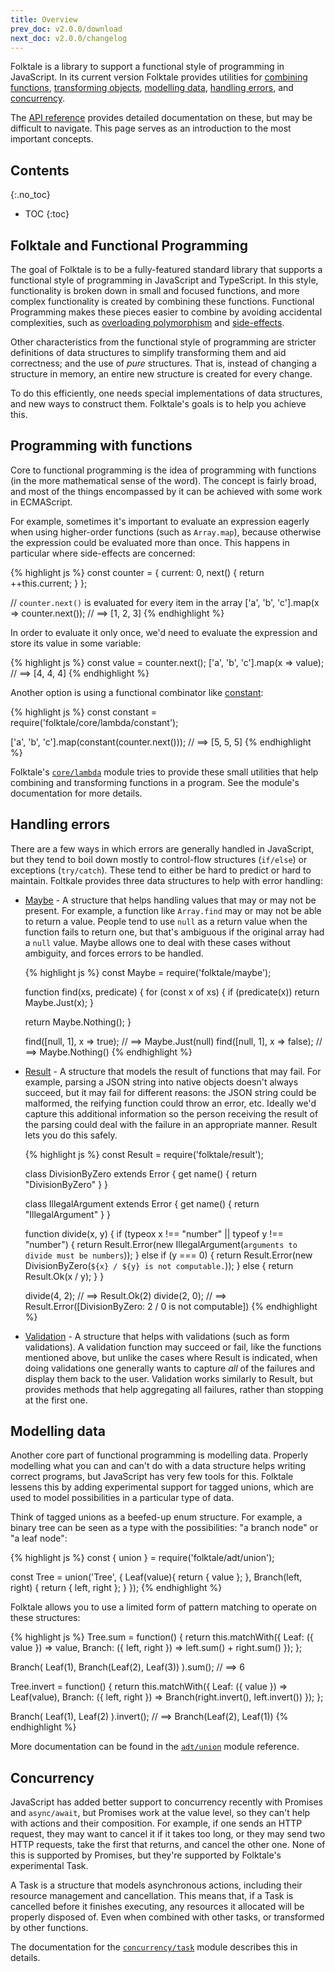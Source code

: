 ```yaml
---
title: Overview
prev_doc: v2.0.0/download
next_doc: v2.0.0/changelog
---
```


Folktale is a library to support a functional style of programming in JavaScript.
In its current version Folktale provides utilities for [combining functions](/api/v2.0.0/en/folktale.core.lambda.html),
[transforming objects](/api/v2.0.0/en/folktale.core.object.html), [modelling data](/api/v2.0.0/en/folktale.adt.html), [handling errors](/api/v2.0.0/en/folktale.html#cat-handling-failures), and [concurrency](/api/v2.0.0/en/folktale.concurrency.task.html).

The [API reference](/api/v2.0.0/en/folktale.html) provides detailed documentation
on these, but may be difficult to navigate. This page serves as an introduction to
the most important concepts.


## Contents
{:.no_toc}

* TOC
{:toc}


## Folktale and Functional Programming

The goal of Folktale is to be a fully-featured standard library that supports a functional
style of programming in JavaScript and TypeScript. In this style, functionality is broken
down in small and focused functions, and more complex functionality is created by combining
these functions. Functional Programming makes these pieces easier to combine by avoiding
accidental complexities, such as [overloading polymorphism][] and [side-effects][].

Other characteristics from the functional style of programming are stricter definitions
of data structures to simplify transforming them and aid correctness; and the use of
*pure* structures. That is, instead of changing a structure in memory, an entire new
structure is created for every change.

To do this efficiently, one needs special implementations of data structures, and new
ways to construct them. Folktale's goals is to help you achieve this.


[overloading polymorphism]: https://www.quora.com/Object-Oriented-Programming-What-is-a-concise-definition-of-polymorphism/answer/Quildreen-Motta
[side-effects]: https://en.wikipedia.org/wiki/Side_effect_(computer_science).


## Programming with functions

Core to functional programming is the idea of programming with functions (in the more mathematical
sense of the word). The concept is fairly broad, and most of the things encompassed by it can be
achieved with some work in ECMAScript.

For example, sometimes it's important to evaluate an expression eagerly when using higher-order
functions (such as `Array.map`), because otherwise the expression could be evaluated more than
once. This happens in particular where side-effects are concerned:

{% highlight js %}
const counter = {
  current: 0,
  next() {
    return ++this.current;
  }
};

// `counter.next()` is evaluated for every item in the array
['a', 'b', 'c'].map(x => counter.next());
// ==> [1, 2, 3]
{% endhighlight %}

In order to evaluate it only once, we'd need to evaluate the expression and store its value
in some variable:

{% highlight js %}
const value = counter.next();
['a', 'b', 'c'].map(x => value);
// ==> [4, 4, 4]
{% endhighlight %}

Another option is using a functional combinator like [constant](/api/v2.0.0/en/folktale.core.lambda.constant.constant.html):

{% highlight js %}
const constant = require('folktale/core/lambda/constant');

['a', 'b', 'c'].map(constant(counter.next()));
// ==> [5, 5, 5]
{% endhighlight %}

Folktale's [`core/lambda`](/api/v2.0.0/en/folktale.core.lambda.html) module tries to provide
these small utilities that help combining and transforming functions in a program. See the
module's documentation for more details.


## Handling errors

There are a few ways in which errors are generally handled in JavaScript, but they tend to
boil down mostly to control-flow structures (`if/else`) or exceptions (`try/catch`). These
tend to either be hard to predict or hard to maintain. Foltkale provides three data
structures to help with error handling:

  - [Maybe](/api/v2.0.0/en/folktale.maybe.html) - A structure that helps handling values
    that may or may not be present. For example, a function like `Array.find` may or may
    not be able to return a value. People tend to use `null` as a return value when the
    function fails to return one, but that's ambiguous if the original array had a `null`
    value. Maybe allows one to deal with these cases without ambiguity, and forces errors
    to be handled.

    {% highlight js %}
    const Maybe = require('folktale/maybe');

    function find(xs, predicate) {
      for (const x of xs) {
        if (predicate(x))  return Maybe.Just(x);
      }

      return Maybe.Nothing();
    }

    find([null, 1], x => true);  // ==> Maybe.Just(null)
    find([null, 1], x => false); // ==> Maybe.Nothing()
    {% endhighlight %}

  - [Result](/api/v2.0.0/en/folktale.result.html) - A structure that models the result
    of functions that may fail. For example, parsing a JSON string into native objects
    doesn't always succeed, but it may fail for different reasons: the JSON string could
    be malformed, the reifying function could throw an error, etc. Ideally we'd capture
    this additional information so the person receiving the result of the parsing could
    deal with the failure in an appropriate manner. Result lets you do this safely.

    {% highlight js %}
    const Result = require('folktale/result');

    class DivisionByZero extends Error {
      get name() { return "DivisionByZero" }
    }

    class IllegalArgument extends Error {
      get name() { return "IllegalArgument" }
    }

    function divide(x, y) {
      if (typeox x !== "number" || typeof y !== "number") {
        return Result.Error(new IllegalArgument(`arguments to divide must be numbers`));
      } else if (y === 0) {
        return Result.Error(new DivisionByZero(`${x} / ${y} is not computable.`));
      } else {
        return Result.Ok(x / y);
      }
    }

    divide(4, 2); // ==> Result.Ok(2)
    divide(2, 0); // ==> Result.Error([DivisionByZero: 2 / 0 is not computable])
    {% endhighlight %}

  - [Validation](/api/v2.0.0/en/folktale.validation.html) - A structure that helps with
    validations (such as form validations). A validation function may succeed or fail,
    like the functions mentioned above, but unlike the cases where Result is indicated,
    when doing validations one generally wants to capture *all* of the failures and
    display them back to the user. Validation works similarly to Result, but provides
    methods that help aggregating all failures, rather than stopping at the first one.


## Modelling data

Another core part of functional programming is modelling data. Properly modelling
what you can and can't do with a data structure helps writing correct programs,
but JavaScript has very few tools for this. Folktale lessens this by adding 
experimental support for tagged unions, which are used to model possibilities in a particular
type of data.

Think of tagged unions as a beefed-up enum structure. For example, a binary
tree can be seen as a type with the possibilities: "a branch node" or "a
leaf node":

{% highlight js %}
const { union } = require('folktale/adt/union');

const Tree = union('Tree', {
  Leaf(value){
    return { value };
  },
  Branch(left, right) {
    return { left, right };
  }
});
{% endhighlight %}

Folktale allows you to use a limited form of pattern matching to operate
on these structures:

{% highlight js %}
Tree.sum = function() {
  return this.matchWith({
    Leaf: ({ value }) => value,
    Branch: ({ left, right }) => left.sum() + right.sum()
  });
};

Branch(
  Leaf(1), 
  Branch(Leaf(2), Leaf(3))
).sum();
// ==> 6

Tree.invert = function() {
  return this.matchWith({
    Leaf: ({ value })         => Leaf(value),
    Branch: ({ left, right }) => Branch(right.invert(), left.invert())
  });
};

Branch(
  Leaf(1),
  Leaf(2)
).invert();
// ==> Branch(Leaf(2), Leaf(1))
{% endhighlight %}


More documentation can be found in the [`adt/union`](/api/v2.0.0/en/folktale.adt.union.html)
module reference.


## Concurrency

JavaScript has added better support to concurrency recently with Promises and `async/await`,
but Promises work at the value level, so they can't help with actions and their composition.
For example, if one sends an HTTP request, they may want to cancel it if it takes too long,
or they may send two HTTP requests, take the first that returns, and cancel the other one.
None of this is supported by Promises, but they're supported by Folktale's experimental Task.

A Task is a structure that models asynchronous actions, including their resource management
and cancellation. This means that, if a Task is cancelled before it finishes executing, any
resources it allocated will be properly disposed of. Even when combined with other tasks,
or transformed by other functions.

The documentation for the [`concurrency/task`](/api/v2.0.0/en/folktale.concurrency.task.html)
module describes this in details.